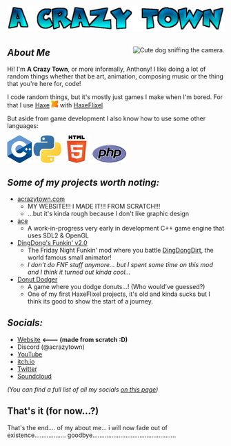 # <p align="center"><img src="assets/logo.png" alt="A Crazy Town Logo"></p>
<img align="right" src="https://user-images.githubusercontent.com/47027981/147223424-495d48c3-81d9-4228-8d6b-25d687bfec35.png" alt="Cute dog sniffing the camera.">

## ***About Me***
Hi! I'm **A Crazy Town**, or more informally, Anthony! I like doing a lot of random things whether that be art, animation, composing music or the thing that you're here for, code!

I code random things, but it's mostly just games I make when I'm bored. For that I use <a href="https://haxe.org">Haxe</a> <a href="https://haxe.org"><img width="16" height="16" src="assets/haxe.png"></a> with <a href="https://haxeflixel.com">HaxeFlixel</a> <a href="https://haxeflixel.com"><img width="16" height="16" src="assets/haxeflixel.svg"></a>

But aside from game development I also know how to use some other languages:
<div>
  <a href="https://en.wikipedia.org/wiki/C%2B%2B"><img width="57" height="64" src="assets/ISO_C++_Logo.svg.png"></a>
  <a href="https://python.org"><img width="64" height="64" src="assets/pypy.png"></a>
  <a href="https://en.wikipedia.org/wiki/HTML5"><img width="64" height="64" src="html5.png"></a>
  <a href="https://php.net"><img width="80" height="43" src="assets/php.png"></a>
</div>

## ***Some of my projects worth noting:***
  - [acrazytown.com](https://acrazytown.com/)
      - MY WEBSITE!!! I MADE IT!!! FROM SCRATCH!!!
      - ...but it's kinda rough because I don't like graphic design
  - [ace](https://github.com/ACrazyTown/ace)
      - A work-in-progress very early in development C++ game engine that uses SDL2 & OpenGL
  - [DingDong's Funkin' v2.0](https://gamebanana.com/mods/301335)
    - The Friday Night Funkin' mod where you battle [DingDongDirt](https://twitter.com/dorbellprod), the world famous small animator!
    - *I don't do FNF stuff anymore... but I spent some time on this mod and I think it turned out kinda cool...*
  - [Donut Dodger](https://acrazytown.itch.io/donut-dodger)
    - A game where you dodge donuts...! (Who would've guessed?)
    - One of my first HaxeFlixel projects, it's old and kinda sucks but I think its good to show the start of a journey.

## ***Socials:***
- [Website](https://acrazytown.com/) **<--- (made from scratch :D)**
- Discord (@acrazytown)
- [YouTube](https://youtube.com/c/acrazytown)
- [itch.io](https://acrazytown.itch.io/)
- [Twitter](https://twitter.com/acrazytown)
- [Soundcloud](https://soundcloud.com/a-crazy-town)

_(You can find a full list of all my socials [on this page](https://acrazytown.com/socials))_

## That's it (for now...?)
That's the end.... of my about me... i will now fade out of existence.................. goodbye................................................
